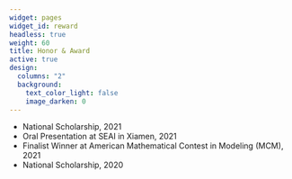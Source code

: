 ```yaml
---
widget: pages
widget_id: reward
headless: true
weight: 60
title: Honor & Award
active: true
design:
  columns: "2"
  background:
    text_color_light: false
    image_darken: 0
---
```

<!--StartFragment-->

* National Scholarship, 2021
* Oral Presentation at SEAI in Xiamen, 2021
* Finalist Winner at American Mathematical Contest in Modeling (MCM), 2021 
* National Scholarship, 2020

<!--EndFragment-->